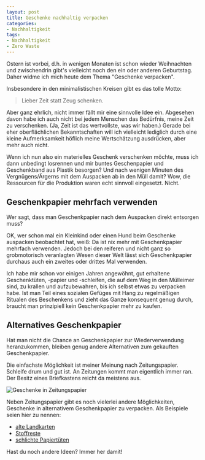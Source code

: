 ```yaml
---
layout: post
title: Geschenke nachhaltig verpacken
categories:
- Nachhaltigkeit
tags:
- Nachhaltigkeit
- Zero Waste
---
```


Ostern ist vorbei, d.h. in wenigen Monaten ist schon wieder Weihnachten und
zwischendrin gibt's vielleicht noch den ein oder anderen Geburtstag. Daher widme
ich mich heute dem Thema "Geschenke verpacken".

Insbesondere in den minimalistischen Kreisen gibt es das tolle Motto:
> Lieber Zeit statt Zeug schenken.

Aber ganz ehrlich, nicht immer fällt mir eine sinnvolle Idee ein. Abgesehen
davon habe ich auch nicht bei jedem Menschen das Bedürfnis, meine Zeit zu
verschenken. (Ja, Zeit ist das wertvollste, was wir haben.) Gerade bei eher
oberflächlichen Bekanntschaften will ich vielleicht lediglich durch eine kleine
Aufmerksamkeit höflich meine Wertschätzung ausdrücken, aber mehr auch nicht.

Wenn ich nun also ein materielles Geschenk verschenken möchte, muss ich dann
unbedingt losrennen und mir buntes Geschenpapier und Geschenkband aus Plastik
besorgen? Und nach wenigen Minuten des Vergnügens/Ärgerns mit dem Auspacken ab
in den Müll damit? Wow, die Ressourcen für die Produktion waren echt sinnvoll
eingesetzt. Nicht.

## Geschenkpapier mehrfach verwenden

Wer sagt, dass man Geschenkpapier nach dem Auspacken direkt entsorgen muss?

OK, wer schon mal ein Kleinkind oder einen Hund beim Geschenke auspacken
beobachtet hat, weiß: Da ist nix mehr mit Geschenkpapier mehrfach verwenden.
Jedoch bei den reiferen und nicht ganz so grobmotorisch veranlagten Wesen dieser
Welt lässt sich Geschenkpapier durchaus auch ein zweites oder drittes Mal
verwenden.

Ich habe mir schon vor einigen Jahren angewöhnt, gut erhaltene Geschenktüten,
-papier und -schleifen, die auf dem Weg in den Mülleimer sind, zu krallen und
aufzubewahren, bis ich selbst etwas zu verpacken habe. Ist man Teil eines
sozialen Gefüges mit Hang zu regelmäßigen Ritualen des Beschenkens und zieht das
Ganze konsequent genug durch, braucht man prinzipiell kein Geschenkpapier mehr
zu kaufen.

## Alternatives Geschenkpapier

Hat man nicht die Chance an Geschenkpapier zur Wiederverwendung heranzukommen,
bleiben genug andere Alternativen zum gekauften Geschenkpapier.

Die einfachste Möglichkeit ist meiner Meinung nach Zeitungspapier. Schleife drum
und gut ist. An Zeitungen kommt man eigentlich immer ran. Der Besitz eines
Briefkastens reicht da meistens aus.

![Geschenke in Zeitungspapier]({{site.baseurl}}/assets/img/posts/geschenke-in-zeitungspapier.jpg)

Neben Zeitungspapier gibt es noch vielerlei andere Möglichkeiten, Geschenke in
alternativem Geschenkpapier zu verpacken. Als Beispiele seien hier zu nennen:

* [alte Landkarten](https://3.bp.blogspot.com/-NcXJHNzLgU8/TwP1CXhlt7I/AAAAAAAAMAw/VBdfa4tg9-M/s1600/landkartengeschenke.jpg)
* [Stoffreste](https://www.ecowoman.de/images/stories/Ferien__Freizeit/Furoshiki_Tuchverpackung_760.jpg)
* [schlichte Papiertüten](http://www.logbuch-verlag.de/WebRoot/Store11/Shops/78163386/579F/6509/B5A3/1B09/0AA5/C0A8/2BB8/802F/20035_Weihnachtstueten-31_ml.jpg)

Hast du noch andere Ideen? Immer her damit!
